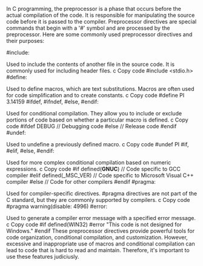 In C programming, the preprocessor is a phase that occurs before the actual compilation of the code. It is responsible for manipulating the source code before it is passed to the compiler. Preprocessor directives are special commands that begin with a '#' symbol and are processed by the preprocessor. Here are some commonly used preprocessor directives and their purposes:

#include:

Used to include the contents of another file in the source code. It is commonly used for including header files.
c
Copy code
#include <stdio.h>
#define:

Used to define macros, which are text substitutions. Macros are often used for code simplification and to create constants.
c
Copy code
#define PI 3.14159
#ifdef, #ifndef, #else, #endif:

Used for conditional compilation. They allow you to include or exclude portions of code based on whether a particular macro is defined.
c
Copy code
#ifdef DEBUG
// Debugging code
#else
// Release code
#endif
#undef:

Used to undefine a previously defined macro.
c
Copy code
#undef PI
#if, #elif, #else, #endif:

Used for more complex conditional compilation based on numeric expressions.
c
Copy code
#if defined(__GNUC__)
// Code specific to GCC compiler
#elif defined(_MSC_VER)
// Code specific to Microsoft Visual C++ compiler
#else
// Code for other compilers
#endif
#pragma:

Used for compiler-specific directives. #pragma directives are not part of the C standard, but they are commonly supported by compilers.
c
Copy code
#pragma warning(disable: 4996)
#error:

Used to generate a compiler error message with a specified error message.
c
Copy code
#if defined(WIN32)
#error "This code is not designed for Windows."
#endif
These preprocessor directives provide powerful tools for code organization, conditional compilation, and customization. However, excessive and inappropriate use of macros and conditional compilation can lead to code that is hard to read and maintain. Therefore, it's important to use these features judiciusly.
